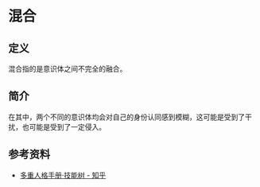 # 混合

## 定义

混合指的是意识体之间不完全的融合。

## 简介

在其中，两个不同的意识体均会对自己的身份认同感到模糊，这可能是受到了干扰，也可能是受到了一定侵入。

## 参考资料

- [多重人格手册·技能树 - 知乎](https://zhuanlan.zhihu.com/p/520519109)
